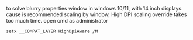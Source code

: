to solve blurry properties window in windows 10/11, with 14 inch displays.
cause is recommended scaling by window, High DPI scaling override takes too much time.
open cmd as administrator
```
setx __COMPAT_LAYER HighDpiAware /M
```
